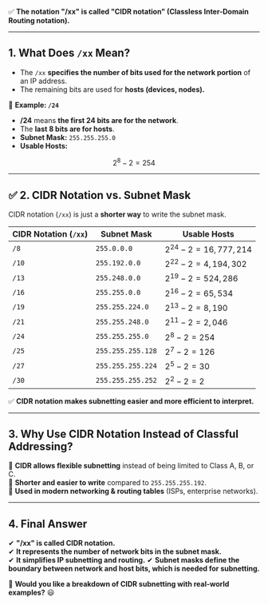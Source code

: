 ✅ **The notation "/xx" is called "CIDR notation" (Classless Inter-Domain Routing notation).**

---

## **1. What Does `/xx` Mean?**

- The `/xx` **specifies the number of bits used for the network portion** of an IP address.
- The remaining bits are used for **hosts (devices, nodes).**

🔹 **Example: `/24`**

- **/24** means **the first 24 bits are for the network**.
- The **last 8 bits are for hosts**.
- **Subnet Mask:** `255.255.255.0`
- **Usable Hosts:**

$$
2^8 - 2 = 254
$$

---
## ✅ **2. CIDR Notation vs. Subnet Mask**

CIDR notation (`/xx`) is just a **shorter way** to write the subnet mask.

|**CIDR Notation (`/xx`)**|**Subnet Mask**|**Usable Hosts**|
|---|---|---|
|`/8`|`255.0.0.0`|$2^{24} - 2 = 16,777,214$|
|`/10`|`255.192.0.0`|$2^{22} - 2 = 4,194,302$|
|`/13`|`255.248.0.0`|$2^{19} - 2 = 524,286$|
|`/16`|`255.255.0.0`|$2^{16} - 2 = 65,534$|
|`/19`|`255.255.224.0`|$2^{13} - 2 = 8,190$|
|`/21`|`255.255.248.0`|$2^{11} - 2 = 2,046$|
|`/24`|`255.255.255.0`|$2^8 - 2 = 254$|
|`/25`|`255.255.255.128`|$2^7 - 2 = 126$|
|`/27`|`255.255.255.224`|$2^5 - 2 = 30$|
|`/30`|`255.255.255.252`|$2^2 - 2 = 2$|

✅ **CIDR notation makes subnetting easier and more efficient to interpret.**

---

## **3. Why Use CIDR Notation Instead of Classful Addressing?**

🔹 **CIDR allows flexible subnetting** instead of being limited to Class A, B, or C.  
🔹 **Shorter and easier to write** compared to `255.255.255.192`.  
🔹 **Used in modern networking & routing tables** (ISPs, enterprise networks).

---

## **4. Final Answer**

✔ **"/xx" is called CIDR notation.**  
✔ **It represents the number of network bits in the subnet mask.**  
✔ **It simplifies IP subnetting and routing.**
✔ **Subnet masks define the boundary between network and host bits, which is needed for subnetting.**


🚀 **Would you like a breakdown of CIDR subnetting with real-world examples?** 😃
